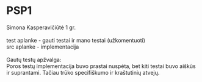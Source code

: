 # PSP1

Simona Kasperavičiūtė 1 gr.
<br><br>
test aplanke - gauti testai ir mano testai (užkomentuoti) <br>
src aplanke - implementacija
<br> <br>
Gautų testų apžvalga:<br>
Poros testų implementacija buvo prastai nuspėta, bet kiti testai buvo aiškūs ir suprantami. Tačiau trūko specifiškumo ir kraštutinių atvejų.
